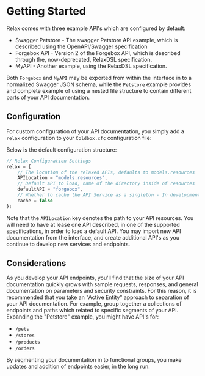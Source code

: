 # Getting Started

Relax comes with three example API's which are configured by default:

* Swagger Petstore - The swagger Petstore API example, which is described using the OpenAPI/Swagger specification
* Forgebox API - Version 2 of the Forgebox API, which is described through the, now-deprecated, RelaxDSL specification. 
* MyAPI - Another example, using the RelaxDSL specification.  

Both `Forgebox` and `MyAPI` may be exported from within the interface in to a normalized Swagger JSON schema, while the `Petstore` example provides and complete example of using a nested file structure to contain different parts of your API documentation.

## Configuration

For custom configuration of your API documentation, you simply add a `relax` configuration to your `Coldbox.cfc` configuration file:

Below is the default configuration structure:

```javascript
// Relax Configuration Settings
relax = {
    // The location of the relaxed APIs, defaults to models.resources
    APILocation = "models.resources",
    // Default API to load, name of the directory inside of resources
    defaultAPI = "forgebox",
    // Whether to cache the API Service as a singleton - In development/authoring, you'll want this set to false
    cache = false
};
```

Note that the `APILocation` key denotes the path to your API resources. You will need to have at lease one API described, in one of the supported specifications, in order to load a default API. You may import new API documentation from the interface, and create additional API's as you continue to develop new services and endpoints.

## Considerations

As you develop your API endpoints, you'll find that the size of your API documentation quickly grows with sample requests, responses, and general documentation on parameters and security constraints. For this reason, it is recommended that you take an "Active Entity" approach to separation of your API documentation. For example, group together a collections of endpoints and paths which related to specific segments of your API. Expanding the "Petstore" example, you might have API's for:

* `/pets`
* `/stores`
* `/products`
* `/orders`

By segmenting your documentation in to functional groups, you make updates and addition of endpoints easier, in the long run.

